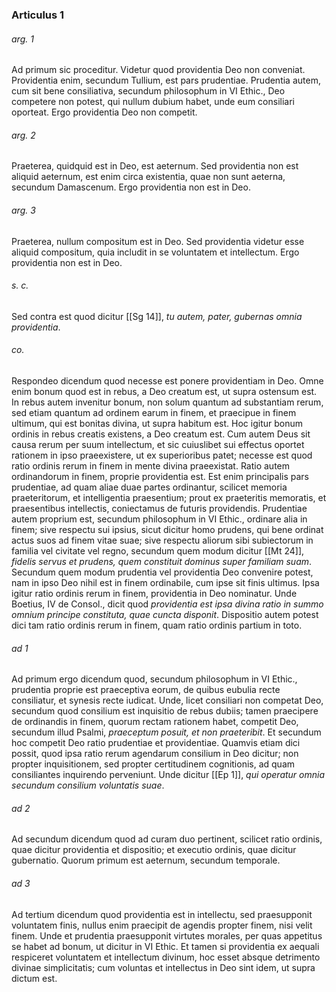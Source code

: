 ### Articulus 1

###### arg. 1
Ad primum sic proceditur. Videtur quod providentia Deo non conveniat. Providentia enim, secundum Tullium, est pars prudentiae. Prudentia autem, cum sit bene consiliativa, secundum philosophum in VI Ethic., Deo competere non potest, qui nullum dubium habet, unde eum consiliari oporteat. Ergo providentia Deo non competit.

###### arg. 2
Praeterea, quidquid est in Deo, est aeternum. Sed providentia non est aliquid aeternum, est enim circa existentia, quae non sunt aeterna, secundum Damascenum. Ergo providentia non est in Deo.

###### arg. 3
Praeterea, nullum compositum est in Deo. Sed providentia videtur esse aliquid compositum, quia includit in se voluntatem et intellectum. Ergo providentia non est in Deo.

###### s. c.
Sed contra est quod dicitur [[Sg 14]], *tu autem, pater, gubernas omnia providentia*.

###### co.
Respondeo dicendum quod necesse est ponere providentiam in Deo. Omne enim bonum quod est in rebus, a Deo creatum est, ut supra ostensum est. In rebus autem invenitur bonum, non solum quantum ad substantiam rerum, sed etiam quantum ad ordinem earum in finem, et praecipue in finem ultimum, qui est bonitas divina, ut supra habitum est. Hoc igitur bonum ordinis in rebus creatis existens, a Deo creatum est. Cum autem Deus sit causa rerum per suum intellectum, et sic cuiuslibet sui effectus oportet rationem in ipso praeexistere, ut ex superioribus patet; necesse est quod ratio ordinis rerum in finem in mente divina praeexistat. Ratio autem ordinandorum in finem, proprie providentia est. Est enim principalis pars prudentiae, ad quam aliae duae partes ordinantur, scilicet memoria praeteritorum, et intelligentia praesentium; prout ex praeteritis memoratis, et praesentibus intellectis, coniectamus de futuris providendis. Prudentiae autem proprium est, secundum philosophum in VI Ethic., ordinare alia in finem; sive respectu sui ipsius, sicut dicitur homo prudens, qui bene ordinat actus suos ad finem vitae suae; sive respectu aliorum sibi subiectorum in familia vel civitate vel regno, secundum quem modum dicitur [[Mt 24]], *fidelis servus et prudens, quem constituit dominus super familiam suam*. Secundum quem modum prudentia vel providentia Deo convenire potest, nam in ipso Deo nihil est in finem ordinabile, cum ipse sit finis ultimus. Ipsa igitur ratio ordinis rerum in finem, providentia in Deo nominatur. Unde Boetius, IV de Consol., dicit quod *providentia est ipsa divina ratio in summo omnium principe constituta, quae cuncta disponit*. Dispositio autem potest dici tam ratio ordinis rerum in finem, quam ratio ordinis partium in toto.

###### ad 1
Ad primum ergo dicendum quod, secundum philosophum in VI Ethic., prudentia proprie est praeceptiva eorum, de quibus eubulia recte consiliatur, et synesis recte iudicat. Unde, licet consiliari non competat Deo, secundum quod consilium est inquisitio de rebus dubiis; tamen praecipere de ordinandis in finem, quorum rectam rationem habet, competit Deo, secundum illud Psalmi, *praeceptum posuit, et non praeteribit*. Et secundum hoc competit Deo ratio prudentiae et providentiae. Quamvis etiam dici possit, quod ipsa ratio rerum agendarum consilium in Deo dicitur; non propter inquisitionem, sed propter certitudinem cognitionis, ad quam consiliantes inquirendo perveniunt. Unde dicitur [[Ep 1]], *qui operatur omnia secundum consilium voluntatis suae*.

###### ad 2
Ad secundum dicendum quod ad curam duo pertinent, scilicet ratio ordinis, quae dicitur providentia et dispositio; et executio ordinis, quae dicitur gubernatio. Quorum primum est aeternum, secundum temporale.

###### ad 3
Ad tertium dicendum quod providentia est in intellectu, sed praesupponit voluntatem finis, nullus enim praecipit de agendis propter finem, nisi velit finem. Unde et prudentia praesupponit virtutes morales, per quas appetitus se habet ad bonum, ut dicitur in VI Ethic. Et tamen si providentia ex aequali respiceret voluntatem et intellectum divinum, hoc esset absque detrimento divinae simplicitatis; cum voluntas et intellectus in Deo sint idem, ut supra dictum est.


